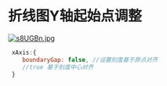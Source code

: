 # 折线图Y轴起始点调整

[![s8UGBn.jpg](https://s3.ax1x.com/2021/01/11/s8UGBn.jpg)](https://imgchr.com/i/s8UGBn)

```javascript
 xAxis:{
    boundaryGap: false, //设置刻度基于原点对齐
    //true 基于刻度中心对齐
 }
```

